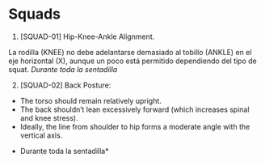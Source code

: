 # Squads

1. [SQUAD-01] Hip-Knee-Ankle Alignment.

La rodilla (KNEE) no debe adelantarse demasiado al tobillo (ANKLE) en el eje horizontal (X), aunque un poco está permitido dependiendo del tipo de squat.
*Durante toda la sentadilla*

2. [SQUAD-02] Back Posture:

- The torso should remain relatively upright.
- The back shouldn’t lean excessively forward (which increases spinal and knee stress).
- Ideally, the line from shoulder to hip forms a moderate angle with the vertical axis.
* Durante toda la sentadilla*
